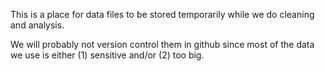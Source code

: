 This is a place for data files to be stored temporarily while we do cleaning and analysis.

We will probably not version control them in github since most of the data we use is either (1) sensitive and/or (2) too big.
